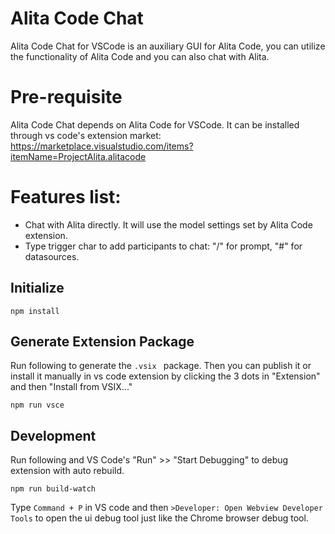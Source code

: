# Alita Code Chat

Alita Code Chat for VSCode is an auxiliary GUI for Alita Code, you can utilize the functionality of Alita Code and you can also chat with Alita.

# Pre-requisite
Alita Code Chat depends on Alita Code for VSCode. It can be installed through vs code's extension market: https://marketplace.visualstudio.com/items?itemName=ProjectAlita.alitacode



# Features list:

- Chat with Alita directly. It will use the model settings set by Alita Code extension.
- Type trigger char to add participants to chat: "/" for prompt, "#" for datasources.


## Initialize

`npm install`

## Generate Extension Package
Run following to generate the `.vsix ` package. Then you can publish it or install it manually in vs code extension by clicking the 3 dots in "Extension" and then "Install from VSIX..."

`npm run vsce`

## Development
Run following and VS Code's "Run" >> "Start Debugging" to debug extension with auto rebuild.

`npm run build-watch`

Type `Command + P` in VS code and then `>Developer: Open Webview Developer Tools` to open the ui debug tool just like the Chrome browser debug tool.

